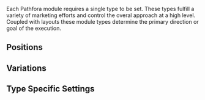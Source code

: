 Each Pathfora module requires a single type to be set. These types fulfill a variety of marketing efforts and control the overal approach at a high level. Coupled with layouts these module types determine the primary direction or goal of the execution.

## Positions

## Variations

## Type Specific Settings
